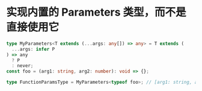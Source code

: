# 实现内置的 Parameters 类型，而不是直接使用它

```typescript
type MyParameters<T extends (...args: any[]) => any> = T extends (
  ...args: infer P
) => any
  ? P
  : never;
const foo = (arg1: string, arg2: number): void => {};

type FunctionParamsType = MyParameters<typeof foo>; // [arg1: string, arg2: number]
```
